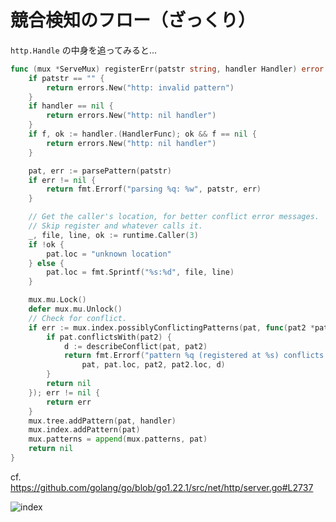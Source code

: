 # 競合検知のフロー（ざっくり）

<div flex="~ col" box-border app-content-container>

`http.Handle` の中身を追ってみると...

<div grid="~ cols-2 gap-4" h-full overflow-hidden>
<div text-sm h-full overflow-hidden class="paragraph-m-0">

```go {2737|2748-2751|2764-2766,2770-2774|2776}{maxHeight:'327px',lines:true,startLine:2737}
func (mux *ServeMux) registerErr(patstr string, handler Handler) error {
	if patstr == "" {
		return errors.New("http: invalid pattern")
	}
	if handler == nil {
		return errors.New("http: nil handler")
	}
	if f, ok := handler.(HandlerFunc); ok && f == nil {
		return errors.New("http: nil handler")
	}

	pat, err := parsePattern(patstr)
	if err != nil {
		return fmt.Errorf("parsing %q: %w", patstr, err)
	}

	// Get the caller's location, for better conflict error messages.
	// Skip register and whatever calls it.
	_, file, line, ok := runtime.Caller(3)
	if !ok {
		pat.loc = "unknown location"
	} else {
		pat.loc = fmt.Sprintf("%s:%d", file, line)
	}

	mux.mu.Lock()
	defer mux.mu.Unlock()
	// Check for conflict.
	if err := mux.index.possiblyConflictingPatterns(pat, func(pat2 *pattern) error {
		if pat.conflictsWith(pat2) {
			d := describeConflict(pat, pat2)
			return fmt.Errorf("pattern %q (registered at %s) conflicts with pattern %q (registered at %s):\n%s",
				pat, pat.loc, pat2, pat2.loc, d)
		}
		return nil
	}); err != nil {
		return err
	}
	mux.tree.addPattern(pat, handler)
	mux.index.addPattern(pat)
	mux.patterns = append(mux.patterns, pat)
	return nil
}
```

<div text-2xs>

cf. https://github.com/golang/go/blob/go1.22.1/src/net/http/server.go#L2737

</div>
</div>

<div h-full overflow-hidden>
<img alt="index" src="https://lh3.googleusercontent.com/d/1Hi2Rmm1m5L1ydXzvP6jUG-Tb7isMWQTv" mx-auto object-contain h-full w-full />
</div>

</div>
</div>
